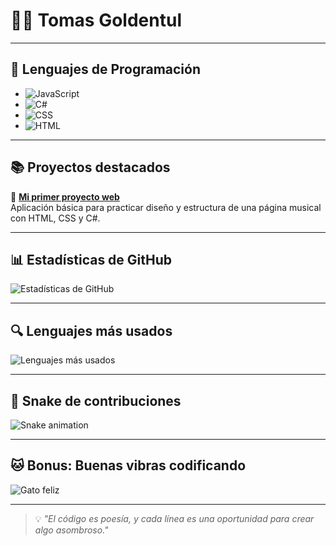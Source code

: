 # 👨‍💻 Tomas Goldentul


---

## 🧠 Lenguajes de Programación

- ![JavaScript](https://img.shields.io/badge/JavaScript-F7DF1E?style=flat&logo=javascript&logoColor=black)
- ![C#](https://img.shields.io/badge/C%23-239120?style=flat&logo=csharp&logoColor=white)
- ![CSS](https://img.shields.io/badge/CSS-1572B6?style=flat&logo=css3&logoColor=white)
- ![HTML](https://img.shields.io/badge/HTML-E34F26?style=flat&logo=html5&logoColor=white)

---

## 📚 Proyectos destacados

🔹 [**Mi primer proyecto web**](https://github.com/tomas-goldentul/Tp_03_Musica)  
Aplicación básica para practicar diseño y estructura de una página musical con HTML, CSS y C#.

---

## 📊 Estadísticas de GitHub

![Estadísticas de GitHub](https://github-readme-stats.vercel.app/api?username=**TuUsuario**&show_icons=true&count_private=true&hide=prs&theme=radical)

---

## 🔍 Lenguajes más usados

![Lenguajes más usados](https://github-readme-stats.vercel.app/api/top-langs/?username=**TuUsuario**&layout=compact&theme=radical)

---

## 🐍 Snake de contribuciones

![Snake animation](https://github.com/**TuUsuario**/**TuUsuario**/blob/output/github-contribution-grid-snake.svg)

---

## 🐱 Bonus: Buenas vibras codificando

![Gato feliz](https://media.giphy.com/media/MDJ9IbxxvDUQM/giphy.gif)

---

> 💡 *"El código es poesía, y cada línea es una oportunidad para crear algo asombroso."*
